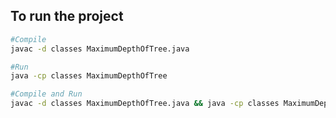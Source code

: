 
## To run the project
```bash
#Compile
javac -d classes MaximumDepthOfTree.java

#Run
java -cp classes MaximumDepthOfTree

#Compile and Run
javac -d classes MaximumDepthOfTree.java && java -cp classes MaximumDepthOfTree
```
